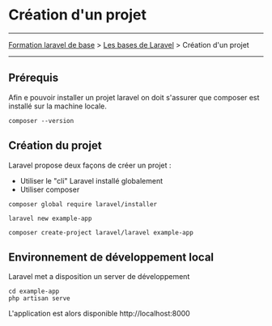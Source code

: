 # Création d'un projet

---

[Formation laravel de base](../../README.md) > [Les bases de Laravel](../README.md) > Création d'un projet

---

## Prérequis

Afin e pouvoir installer un projet laravel on doit s'assurer que 
composer est installé sur la machine locale.

```shell
composer --version
```

## Création du projet

Laravel propose deux façons de créer un projet :
 - Utiliser le "cli" Laravel installé globalement
 - Utiliser composer

```shell
composer global require laravel/installer
 
laravel new example-app
```

```shell
composer create-project laravel/laravel example-app
```

## Environnement de développement local

Laravel met a disposition un server de développement

```shell
cd example-app
php artisan serve
```

L'application est alors disponible http://localhost:8000
